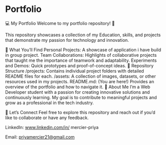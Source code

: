 # Portfolio
💻 My Portfolio
Welcome to my portfolio repository! 🎉

This repository showcases a collection of my Education, skills, and projects that demonstrate my passion for technology and innovation.

🚀 What You’ll Find
Personal Projects: A showcase of application i have build in group project.
Team Collaborations: Highlights of collaborative projects that taught me the importance of teamwork and adaptability.
Experiments and Demos: Quick prototypes and proof-of-concept ideas.
📂 Repository Structure
/projects: Contains individual project folders with detailed README files for each.
/assets: A collection of images, datasets, or other resources used in my projects.
README.md: (You are here!) Provides an overview of the portfolio and how to navigate it.
🌟 About Me
I’m a Web Developer student with a passion for creating innovative solutions and continuously learning. My goal is to contribute to meaningful projects and grow as a professional in the tech industry.

🤝 Let’s Connect
Feel free to explore this repository and reach out if you’d like to collaborate or have any feedback.


LinkedIn: www.linkedin.com/in/
mercier-priya

Email: priyamercier21@gmail.com

